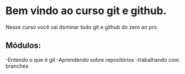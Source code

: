# Bem vindo ao curso git e github.

Nesse curso você vai dominar todo git e github do zero ao pro.

## Módulos:

-Entendo o que é git
-Aprendendo sobre repositórios
-trabalhando com branches

